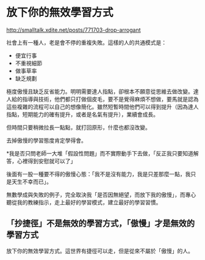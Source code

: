 # 放下你的無效學習方式

http://smalltalk.xdite.net/posts/771703-drop-arrogant

社會上有一種人，老是會不停的重複失敗。這樣的人的共通模式是：

* 便宜行事
* 不重視細節
* 做事草率
* 缺乏規劃

極度傲慢且缺乏反省能力。明明需要達人指點，卻根本不願意從思維去做改變。達人給的指導與技術，他們都只打做個皮毛，要不是覺得麻煩不想做，要馬就是認為這些複雜的流程可以自己的想像簡化。雖然短暫時間他們可以得到提升（因為達人指點，短期能力的確有提升，或者是名氣有提升），業續會成長。

但時間只要稍微拉長一點點，就打回原形，什麼也都沒改變。

去掉傲慢的學習態度肯定學得會。

*我是否只問老師一大堆「假設性問題」而不實際動手下去做，「反正我只要知道解答，心裡得到安慰就可以了」

後面有一股一種要不得的傲慢心態：「我不是沒有能力，我是只差那麼一點，我只是天生不幸而已」。

無數學成與失敗的例子，完全取決我「是否因無絕望，而放下我的傲慢」，而專心聽從我的教練指示，走上最好的學習模式，建立最好的學習習慣。

## 「抄捷徑」不是無效的學習方式，「傲慢」才是無效的學習方式

放下你的無效學習方式。這世界有捷徑可以走，但是從來不屬於「傲慢」的人。